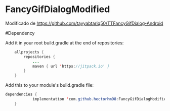 # FancyGifDialogModified
Modificado de https://github.com/tayyabtariq50/TTFancyGifDialog-Android

#Dependency

Add it in your root build.gradle at the end of repositories:
```Java
	allprojects {
		repositories {
			...
			maven { url 'https://jitpack.io' }
		}
	}
  ```
    
Add this to your module's build.gradle file:
```Java
dependencies {
	        implementation 'com.github.hectorhm98:FancyGifDialogModified:master-SNAPSHOT'
	}
  
